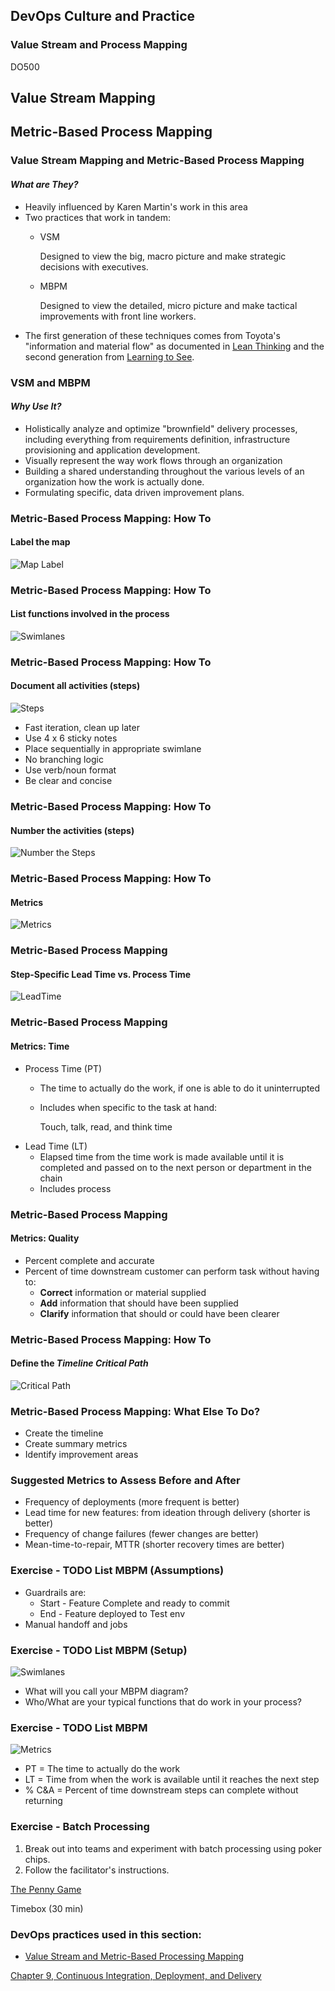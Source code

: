 <!-- .slide: data-background-image="images/RH_NewBrand_Background.png" -->
## DevOps Culture and Practice <!-- {_class="course-title"} -->
### Value Stream and Process Mapping <!-- {_class="title-color"} -->
DO500 <!-- {_class="title-color"} -->



<!-- .slide: id="vsm-mbpm" -->
## Value Stream Mapping
## Metric-Based Process Mapping



### Value Stream Mapping and Metric-Based Process Mapping
#### _What are They?_
* Heavily influenced by Karen Martin's work in this area
* Two practices that work in tandem:
  * VSM

    Designed to view the big, macro picture and make strategic decisions
    with executives.
  * MBPM

    Designed to view the detailed, micro picture and make tactical improvements
    with front line workers.
* The first generation of these techniques comes from Toyota's "information and material flow"
as documented in [Lean Thinking](https://rht-labs.github.io/practice-library/practices/vsm-and-mbpm/#footnote-1)
and the second generation from [Learning to See](https://rht-labs.github.io/practice-library/practices/vsm-and-mbpm/#footnote-2).



### VSM and MBPM
#### _Why Use It?_
* Holistically analyze and optimize "brownfield" delivery processes, including everything from requirements definition, infrastructure provisioning and application development.
* Visually represent the way work flows through an organization
* Building a shared understanding throughout the various levels of an organization
how the work is actually done.
* Formulating specific, data driven improvement plans.



### Metric-Based Process Mapping: How To
#### Label the map
![Map Label](images/vsm/mbpmstep1.png)



### Metric-Based Process Mapping: How To
#### List functions involved in the process
![Swimlanes](images/vsm/mbpmstep2.png)



### Metric-Based Process Mapping: How To
#### Document all activities (steps)
![Steps](images/vsm/mbpmstep3.png) <!-- {_class="inline-image"} -->
* Fast iteration, clean up later
* Use 4 x 6 sticky notes
* Place sequentially in appropriate swimlane
* No branching logic
* Use verb/noun format
* Be clear and concise



### Metric-Based Process Mapping: How To
#### Number the activities (steps)
![Number the Steps](images/vsm/mbpmstep4.png)



### Metric-Based Process Mapping: How To
#### Metrics
![Metrics](images/vsm/mbpmstep5.png)



### Metric-Based Process Mapping
#### Step-Specific Lead Time vs. Process Time
![LeadTime](images/vsm/leadtime.png)



### Metric-Based Process Mapping
#### Metrics: Time
* Process Time (PT)
  * The time to actually do the work, if one is able to do it uninterrupted
  * Includes when specific to the task at hand:

    Touch, talk, read, and think time
* Lead Time (LT)
  * Elapsed time from the time work is made available until it is completed
  and passed on to the next person or department in the chain
  * Includes process



### Metric-Based Process Mapping
#### Metrics: Quality
* Percent complete and accurate
* Percent of time downstream customer can perform task without having to:
  * **Correct** information or material supplied
  * **Add** information that should have been supplied
  * **Clarify** information that should or could have been clearer



### Metric-Based Process Mapping: How To
#### Define the _Timeline Critical Path_
![Critical Path](images/vsm/mbpmstep6.png)



### Metric-Based Process Mapping: What Else To Do?
* Create the timeline
* Create summary metrics
* Identify improvement areas



### Suggested Metrics to Assess Before and After
* Frequency of deployments (more frequent is better)
* Lead time for new features: from ideation through delivery (shorter is better)
* Frequency of change failures (fewer changes are better)
* Mean-time-to-repair, MTTR (shorter recovery times are better)



### Exercise - TODO List MBPM (Assumptions)

* Guardrails are:
  * Start - Feature Complete and ready to commit
  * End - Feature deployed to Test env
* Manual handoff and jobs



### Exercise - TODO List MBPM (Setup)

![Swimlanes](images/vsm/mbpmstep2.png) <!-- {_class="inline-image"} -->
* What will you call your MBPM diagram?
* Who/What are your typical functions that do work in your process?



### Exercise - TODO List MBPM

![Metrics](images/vsm/mbpmstep5.png) <!-- {_class="inline-image"} -->
* PT = The time to actually do the work
* LT = Time from when the work is available until it reaches the next step
* % C&A = Percent of time downstream steps can complete without returning



### Exercise - Batch Processing
1. Break out into teams and experiment with batch processing using poker chips.
2. Follow the facilitator's instructions.

[The Penny Game](https://www.leanagiletraining.com/better-agile/agile-penny-game-rules/)

Timebox (30 min) <!-- {_class="small"} -->



<!-- .slide: data-background-image="images/chef-background.png", class="white-style" -->
### DevOps practices used in this section:
- [Value Stream and Metric-Based Processing Mapping](https://openpracticelibrary.com/practice/vsm-and-mbpm/)



<!-- .slide: data-background-image="css/images/RH_Chapter_Title_Background2.png", class="white-style" -->
[Chapter 9, Continuous Integration, Deployment, and Delivery](chapter09.html)
